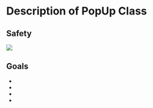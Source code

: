 # Description of PopUp Class

## Safety

![](https://i.imgflip.com/1r14ng.jpg)

## Goals
   * 
   *
   *
   *
    
